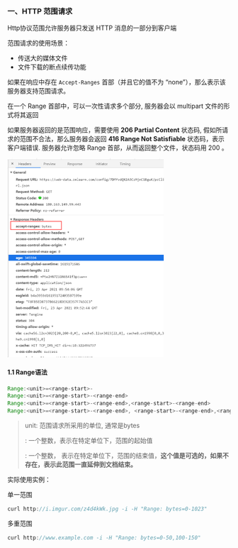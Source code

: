 ### 一、HTTP 范围请求

Http协议范围允许服务器只发送 HTTP 消息的一部分到客户端

范围请求的使用场景：

- 传送大的媒体文件
- 文件下载的断点续传功能

如果在响应中存在 `Accept-Ranges` 首部（并且它的值不为 “none”），那么表示该服务器支持范围请求。

在一个 Range 首部中，可以一次性请求多个部分, 服务器会以 multipart 文件的形式将其返回

如果服务器返回的是范围响应，需要使用 **206 Partial Content** 状态码, 假如所请求的范围不合法，那么服务器会返回  **416 Range Not Satisfiable** 状态码，表示客户端错误. 服务器允许忽略  Range  首部，从而返回整个文件，状态码用 200 。

<img src=".\img\服务器支持range请求标识.png" style="zoom:50%;" />

#### 1.1 Range语法

```javascript
Range:<unit>=<range-start>-
Range:<unit>=<range-start>-<range-end>
Range:<unit>=<range-start>-<range-end>,<range-start>-<range-end>
Range:<unit>=<range-start>-<range-end>, <range-start>-<range-end>,<range-start>-<range-end>
```

>unit: 范围请求所采用的单位, 通常是bytes
>
><range-starts>: 一个整数，表示在特定单位下，范围的起始值
>
><range-end>: 一个整数， 表示在特定单位下，范围的结束值，**这个值是可选的，如果不存在，表示此范围一直延伸到文档结束。**

实际使用实例：

单一范围

```javascript
curl http://i.imgur.com/z4d4kWk.jpg -i -H "Range: bytes=0-1023"
```

多重范围

```javascript
curl http://www.example.com -i -H "Range: bytes=0-50,100-150"
```

